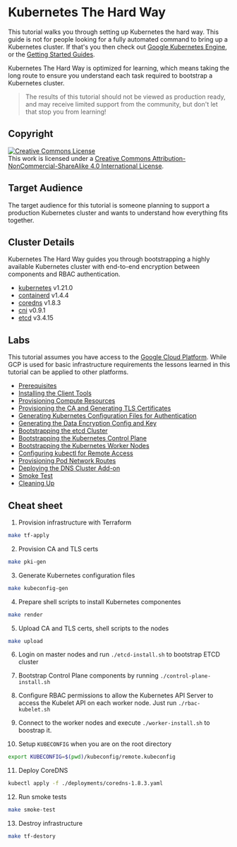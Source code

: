 # Kubernetes The Hard Way

This tutorial walks you through setting up Kubernetes the hard way. This guide is not for people looking for a fully automated command to bring up a Kubernetes cluster. If that's you then check out [Google Kubernetes Engine](https://cloud.google.com/kubernetes-engine), or the [Getting Started Guides](https://kubernetes.io/docs/setup).

Kubernetes The Hard Way is optimized for learning, which means taking the long route to ensure you understand each task required to bootstrap a Kubernetes cluster.

> The results of this tutorial should not be viewed as production ready, and may receive limited support from the community, but don't let that stop you from learning!

## Copyright

<a rel="license" href="http://creativecommons.org/licenses/by-nc-sa/4.0/"><img alt="Creative Commons License" style="border-width:0" src="https://i.creativecommons.org/l/by-nc-sa/4.0/88x31.png" /></a><br />This work is licensed under a <a rel="license" href="http://creativecommons.org/licenses/by-nc-sa/4.0/">Creative Commons Attribution-NonCommercial-ShareAlike 4.0 International License</a>.


## Target Audience

The target audience for this tutorial is someone planning to support a production Kubernetes cluster and wants to understand how everything fits together.

## Cluster Details

Kubernetes The Hard Way guides you through bootstrapping a highly available Kubernetes cluster with end-to-end encryption between components and RBAC authentication.

* [kubernetes](https://github.com/kubernetes/kubernetes) v1.21.0
* [containerd](https://github.com/containerd/containerd) v1.4.4
* [coredns](https://github.com/coredns/coredns) v1.8.3
* [cni](https://github.com/containernetworking/cni) v0.9.1
* [etcd](https://github.com/etcd-io/etcd) v3.4.15

## Labs

This tutorial assumes you have access to the [Google Cloud Platform](https://cloud.google.com). While GCP is used for basic infrastructure requirements the lessons learned in this tutorial can be applied to other platforms.

* [Prerequisites](docs/01-prerequisites.md)
* [Installing the Client Tools](docs/02-client-tools.md)
* [Provisioning Compute Resources](docs/03-compute-resources.md)
* [Provisioning the CA and Generating TLS Certificates](docs/04-certificate-authority.md)
* [Generating Kubernetes Configuration Files for Authentication](docs/05-kubernetes-configuration-files.md)
* [Generating the Data Encryption Config and Key](docs/06-data-encryption-keys.md)
* [Bootstrapping the etcd Cluster](docs/07-bootstrapping-etcd.md)
* [Bootstrapping the Kubernetes Control Plane](docs/08-bootstrapping-kubernetes-controllers.md)
* [Bootstrapping the Kubernetes Worker Nodes](docs/09-bootstrapping-kubernetes-workers.md)
* [Configuring kubectl for Remote Access](docs/10-configuring-kubectl.md)
* [Provisioning Pod Network Routes](docs/11-pod-network-routes.md)
* [Deploying the DNS Cluster Add-on](docs/12-dns-addon.md)
* [Smoke Test](docs/13-smoke-test.md)
* [Cleaning Up](docs/14-cleanup.md)

## Cheat sheet

1. Provision infrastructure with Terraform

```sh
make tf-apply
```

2. Provision CA and TLS certs

```sh
make pki-gen
```

3. Generate Kubernetes configuration files

```sh
make kubeconfig-gen
```

4. Prepare shell scripts to install Kubernetes componentes

```sh
make render
```

5. Upload CA and TLS certs, shell scripts to the nodes

```sh
make upload
```

6. Login on master nodes and run `./etcd-install.sh` to bootstrap ETCD cluster

7. Bootstrap Control Plane components by running `./control-plane-install.sh`

8. Configure RBAC permissions to allow the Kubernetes API Server to access the Kubelet API on each worker node. Just run `./rbac-kubelet.sh`

9. Connect to the worker nodes and execute `./worker-install.sh` to boostrap it.

10. Setup `KUBECONFIG` when you are on the root directory

```sh
export KUBECONFIG=$(pwd)/kubeconfig/remote.kubeconfig
```

11. Deploy CoreDNS

```sh
kubectl apply -f ./deployments/coredns-1.8.3.yaml
```

12. Run smoke tests

```sh
make smoke-test
```

13. Destroy infrastructure

```sh
make tf-destory
```

